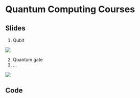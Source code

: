 # Quantum Computing Courses

## Slides

1. Qubit

![](https://myentangled.com/uploads/Fundamentals%20of%20Qubits/HelplessHighlevelEelelephant-size_restricted.gif)

2. Quantum gate
3. ...

![](https://raw.githubusercontent.com/cduck/bloch_sphere/master/examples/zz_gate.gif)

## Code
